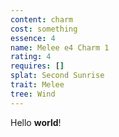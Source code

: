 ```yaml
---
content: charm
cost: something
essence: 4
name: Melee e4 Charm 1
rating: 4
requires: []
splat: Second Sunrise
trait: Melee
tree: Wind
---
```


Hello **world**!
